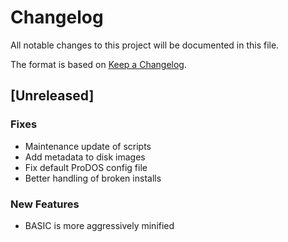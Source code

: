 # Changelog

All notable changes to this project will be documented in this file.

The format is based on [Keep a Changelog](https://keepachangelog.com/en/1.1.0/).

## [Unreleased]

### Fixes

* Maintenance update of scripts
* Add metadata to disk images
* Fix default ProDOS config file
* Better handling of broken installs

### New Features

* BASIC is more aggressively minified